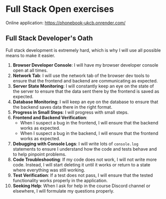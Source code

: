 # Full Stack Open exercises

Online application: https://phonebook-ukcb.onrender.com/

## Full Stack Developer's Oath
Full stack development is extremely hard, which is why I will use all possible means to make it easier.
1. **Browser Developer Console**: I will have my browser developer console open at all times.
2. **Network Tab**: I will use the network tab of the browser dev tools to ensure that the frontend and backend are communicating as expected.
3. **Server State Monitoring**: I will constantly keep an eye on the state of the server to ensure that the data sent there by the frontend is saved as expected.
4. **Database Monitoring**: I will keep an eye on the database to ensure that the backend saves data there in the right format.
5. **Progress in Small Steps**: I will progress with small steps.
6. **Frontend and Backend Verification**: 
   - When I suspect a bug in the frontend, I will ensure that the backend works as expected.
   - When I suspect a bug in the backend, I will ensure that the frontend works as expected.
7. **Debugging with Console Logs**: I will write lots of `console.log` statements to ensure I understand how the code and tests behave and to help pinpoint problems.
8. **Code Troubleshooting**: If my code does not work, I will not write more code. Instead, I will start deleting it until it works or return to a state where everything was still working.
9. **Test Verification**: If a test does not pass, I will ensure that the tested functionality works properly in the application.
10. **Seeking Help**: When I ask for help in the course Discord channel or elsewhere, I will formulate my questions properly.
